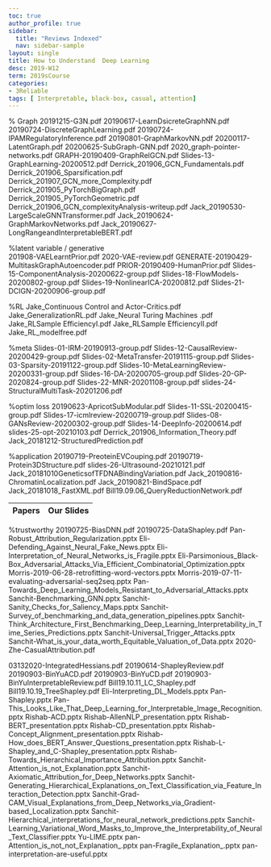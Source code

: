```yaml
---
toc: true
author_profile: true
sidebar:
  title: "Reviews Indexed"
  nav: sidebar-sample
layout: single
title: How to Understand  Deep Learning 
desc: 2019-W12
term: 2019sCourse
categories:
- 3Reliable
tags: [ Interpretable, black-box, casual, attention]  
---
```




% Graph 
20191215-G3N.pdf
20190617-LearnDsicreteGraphNN.pdf
20190724-DiscreteGraphLearning.pdf
20190724-IPAMRegulatoryInference.pdf
20190801-GraphMarkovNN.pdf
20200117-LatentGraph.pdf
20200625-SubGraph-GNN.pdf
2020_graph-pointer-networks.pdf
GRAPH-20190409-GraphRelGCN.pdf
Slides-13-GraphLearning-20200512.pdf
Derrick_201906_GCN_Fundamentals.pdf
Derrick_201906_Sparsification.pdf
Derrick_201907_GCN_more_Complexity.pdf
Derrick_201905_PyTorchBigGraph.pdf
Derrick_201905_PyTorchGeometric.pdf
Derrick_201906_GCN_complexityAnalysis-writeup.pdf
Jack_20190530-LargeScaleGNNTransformer.pdf
Jack_20190624-GraphMarkovNetworks.pdf
Jack_20190627-LongRangeandInterpretableBERT.pdf



%latent variable / generative  
201908-VAELearntPrior.pdf
2020-VAE-review.pdf
GENERATE-20190429-MultitaskGraphAutoencoder.pdf
PRIOR-20190409-HumanPrior.pdf
Slides-15-ComponentAnalysis-20200622-group.pdf
Slides-18-FlowModels-20200802-group.pdf
Slides-19-NonlinearICA-20200812.pdf
Slides-21-DCIGN-20200906-group.pdf

%RL 
Jake_Continuous Control and Actor-Critics.pdf
Jake_GeneralizationRL.pdf
Jake_Neural Turing Machines .pdf
Jake_RLSample EfficiencyI.pdf
Jake_RLSample EfficiencyII.pdf
Jake_RL_modelfree.pdf

%meta 
Slides-01-IRM-20190913-group.pdf
Slides-12-CausalReview-20200429-group.pdf
Slides-02-MetaTransfer-20191115-group.pdf
Slides-03-Sparsity-20191122-group.pdf
Slides-10-MetaLearningReview-20200331-group.pdf
Slides-16-DA-20200705-group.pdf
Slides-20-GP-2020824-group.pdf
Slides-22-MNR-20201108-group.pdf
slides-24-StructuralMultiTask-20201206.pdf


%optim loss 
20190623-ApricotSubModular.pdf
Slides-11-SSL-20200415-group.pdf
Slides-17-icmlreview-20200719-group.pdf
Slides-08-GANsReview-20200302-group.pdf
Slides-14-DeepInfo-20200614.pdf
slides-25-opt-20210103.pdf
Derrick_201906_Information_Theory.pdf
Jack_20181212-StructuredPrediction.pdf



%application 
20190719-PreoteinEVCouping.pdf
20190719-Protein3DStructure.pdf
slides-26-Ultrasound-20210121.pdf
Jack_20181010GeneticsofTFDNABindingVariation.pdf
Jack_20190816-ChromatinLocalization.pdf
Jack_20190821-BindSpace.pdf
Jack_20181018_FastXML.pdf
Bill19.09.06_QueryReductionNetwork.pdf




| Papers |  Our Slides |
| -------------------------------------: | :----- |

%trustworthy 
20190725-BiasDNN.pdf
20190725-DataShapley.pdf
Pan-Robust_Attribution_Regularization.pptx
Eli-Defending_Against_Neural_Fake_News.pptx
Eli-Interpretation_of_Neural_Networks_is_Fragile.pptx
Eli-Parsimonious_Black-Box_Adversarial_Attacks_Via_Efficient_Combinatorial_Optimization.pptx
Morris-2019-06-28-retrofitting-word-vectors.pptx
Morris-2019-07-11-evaluating-adversarial-seq2seq.pptx
Pan-Towards_Deep_Learning_Models_Resistant_to_Adversarial_Attacks.pptx
Sanchit-Benchmarking_GNN.pptx
Sanchit-Sanity_Checks_for_Saliency_Maps.pptx
Sanchit-Survey_of_benchmarking_and_data_generation_pipelines.pptx
Sanchit-Think_Architecture_First_Benchmarking_Deep_Learning_Interpretability_in_Time_Series_Predictions.pptx
Sanchit-Universal_Trigger_Attacks.pptx
Sanchit-What_is_your_data_worth_Equitable_Valuation_of_Data.pptx
2020-Zhe-CasualAttribution.pdf




03132020-IntegratedHessians.pdf
20190614-ShapleyReview.pdf
20190903-BinYuACD.pdf
20190903-BinYuCD.pdf
20190903-BinYuInterpretableReview.pdf
Bill19.10.11_LC_Shapley.pdf
Bill19.10.19_TreeShapley.pdf
Eli-Interpreting_DL_Models.pptx
Pan-Shapley.pptx
Pan-This_Looks_Like_That_Deep_Learning_for_Interpretable_Image_Recognition.pptx
Rishab-ACD.pptx
Rishab-AllenNLP_presentation.pptx
Rishab-BERT_presentation.pptx
Rishab-CD_presentation.pptx
Rishab-Concept_Alignment_presentation.pptx
Rishab-How_does_BERT_Answer_Questions_presentation.pptx
Rishab-L-Shapley_and_C-Shapley_presentation.pptx
Rishab-Towards_Hierarchical_Importance_Attribution.pptx
Sanchit-Attention_is_not_Explanation.pptx
Sanchit-Axiomatic_Attribution_for_Deep_Networks.pptx
Sanchit-Generating_Hierarchical_Explanations_on_Text_Classification_via_Feature_Interaction_Detection.pptx
Sanchit-Grad-CAM_Visual_Explanations_from_Deep_Networks_via_Gradient-based_Localization.pptx
Sanchit-Hierarchical_interpretations_for_neural_network_predictions.pptx
Sanchit-Learning_Variational_Word_Masks_to_Improve_the_Interpretability_of_Neural_Text_Classifier.pptx
Yu-LIME.pptx
pan-Attention_is_not_not_Explanation_.pptx
pan-Fragile_Explanation_.pptx
pan-interpretation-are-useful.pptx




